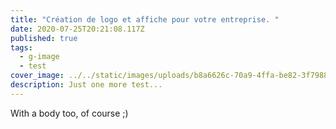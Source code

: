 ```yaml
---
title: "Création de logo et affiche pour votre entreprise. "
date: 2020-07-25T20:21:08.117Z
published: true
tags:
  - g-image
  - test
cover_image: ../../static/images/uploads/b8a6626c-70a9-4ffa-be82-3f7988dba636.webp
description: Just one more test...
---
```

With a body too, of course ;)